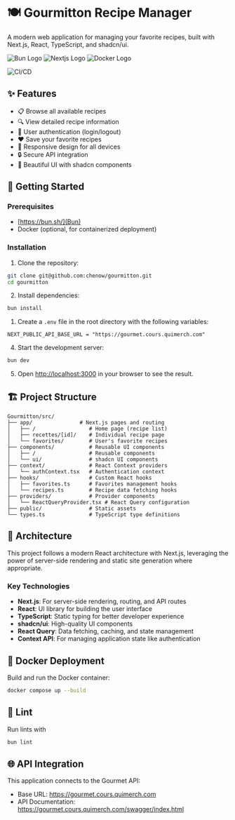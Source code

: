 # 🍽️ Gourmitton Recipe Manager

A modern web application for managing your favorite recipes, built with Next.js, React, TypeScript, and shadcn/ui.

![Bun Logo](https://img.shields.io/badge/Bun-FDFAF6?style=for-the-badge&logo=bun&logoColor=CBA35C)
![Nextjs Logo](https://img.shields.io/badge/Nextjs-000000?style=for-the-badge&logo=nextjs&logoColor=white)
![Docker Logo](https://img.shields.io/badge/Docker-2CA5E0?style=for-the-badge&logo=docker&logoColor=white)

![CI/CD](https://github.com/chenow/gourmitton/actions/workflows/deploy-and-test.yaml/badge.svg)


## ✨ Features

- 📋 Browse all available recipes
- 🔍 View detailed recipe information
- 👤 User authentication (login/logout)
- ❤️ Save your favorite recipes
- 📱 Responsive design for all devices
- 🔒 Secure API integration
- 🎨 Beautiful UI with shadcn components

## 🚀 Getting Started

### Prerequisites

- [https://bun.sh/](Bun)
- Docker (optional, for containerized deployment)

### Installation

1. Clone the repository:

```bash
git clone git@github.com:chenow/gourmitton.git
cd gourmitton
```

2. Install dependencies:

```bash
bun install
```

1. Create a `.env` file in the root directory with the following variables:

```
NEXT_PUBLIC_API_BASE_URL = "https://gourmet.cours.quimerch.com"
```

4. Start the development server:

```bash
bun dev
```

5. Open [http://localhost:3000](http://localhost:3000) in your browser to see the result.

## 🏗️ Project Structure

```
Gourmitton/src/
├── app/               # Next.js pages and routing
│   ├── /                 # Home page (recipe list)
│   ├── recettes/[id]/    # Individual recipe page
│   └── favorites/        # User's favorite recipes
├── components/           # Reusable UI components
│   ├── /                 # Reusable components
│   └── ui/               # shadcn UI components
├── context/              # React Context providers
│   └── authContext.tsx   # Authentication context
├── hooks/                # Custom React hooks
│   ├── favorites.ts      # Favorites management hooks
│   └── recipes.ts        # Recipe data fetching hooks
├── providers/            # Provider components
│   └── ReactQueryProvider.tsx # React Query configuration
├── public/               # Static assets
└── types.ts              # TypeScript type definitions
```

## 🧩 Architecture

This project follows a modern React architecture with Next.js, leveraging the power of server-side rendering and static site generation where appropriate.

### Key Technologies

- **Next.js**: For server-side rendering, routing, and API routes
- **React**: UI library for building the user interface
- **TypeScript**: Static typing for better developer experience
- **shadcn/ui**: High-quality UI components
- **React Query**: Data fetching, caching, and state management
- **Context API**: For managing application state like authentication

## 🐳 Docker Deployment

Build and run the Docker container:

```bash
docker compose up --build
```

## 🧪 Lint

Run lints with

```bash
bun lint
```

## 🌐 API Integration

This application connects to the Gourmet API:
- Base URL: https://gourmet.cours.quimerch.com
- API Documentation: https://gourmet.cours.quimerch.com/swagger/index.html

